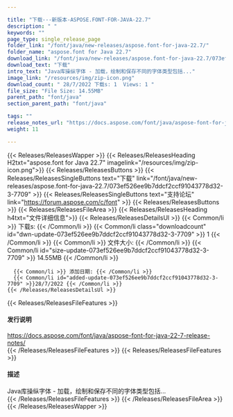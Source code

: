 ```yaml
---

title: "下载---新版本-ASPOSE.FONT-FOR-JAVA-22.7"
description: " "
keywords: ""
page_type: single_release_page
folder_link: "/font/java/new-releases/aspose.font-for-java-22.7/"
folder_name: "aspose.font for Java 22.7"
download_link: "/font/java/new-releases/aspose.font-for-java-22.7/073ef526ee9b7ddcf2ccf91043778d32-3-7709"
download_text: "下载"
intro_text: "Java库操纵字体 - 加载，绘制和保存不同的字体类型包括..."
image_link: "/resources/img/zip-icon.png"
download_count: " 28/7/2022 下载s: 1  Views: 1 "
file_size: "File Size: 14.55MB"
parent_path: "font/java"
section_parent_path: "font/java"

tags: ""
release_notes_url: "https://docs.aspose.com/font/java/aspose-font-for-java-22-7-release-notes/"
weight: 11

---
```


{{< Releases/ReleasesWapper >}}
  {{< Releases/ReleasesHeading H2txt="aspose.font for Java 22.7" imagelink="/resources/img/zip-icon.png">}}
  {{< Releases/ReleasesButtons >}}
    {{< Releases/ReleasesSingleButtons text="下载" link="/font/java/new-releases/aspose.font-for-java-22.7/073ef526ee9b7ddcf2ccf91043778d32-3-7709" >}}
    {{< Releases/ReleasesSingleButtons text="支持论坛" link="https://forum.aspose.com/c/font" >}}
  {{< Releases/ReleasesButtons >}}
  {{< Releases/ReleasesFileArea >}}
    {{< Releases/ReleasesHeading h4txt="文件详细信息">}}
    {{< Releases/ReleasesDetailsUl >}}
      {{< Common/li >}} 下载s: {{< /Common/li >}}
      {{< Common/li class="downloadcount" id="dwn-update-073ef526ee9b7ddcf2ccf91043778d32-3-7709" >}} 1 {{< /Common/li >}}
      {{< Common/li >}} 文件大小: {{< /Common/li >}}
      {{< Common/li id="size-update-073ef526ee9b7ddcf2ccf91043778d32-3-7709" >}} 14.55MB {{< /Common/li >}}

      {{< Common/li >}} 添加日期: {{< /Common/li >}}
      {{< Common/li id="added-update-073ef526ee9b7ddcf2ccf91043778d32-3-7709" >}}28/7/2022 {{< /Common/li >}}
    {{< /Releases/ReleasesDetailsUl >}}

  {{< Releases/ReleasesFileFeatures >}}
      <h4>发行说明</h4><div><a href='https://docs.aspose.com/font/java/aspose-font-for-java-22-7-release-notes/'>https://docs.aspose.com/font/java/aspose-font-for-java-22-7-release-notes/</a></div>
  {{< /Releases/ReleasesFileFeatures >}}
  {{< Releases/ReleasesFileFeatures >}}
      <h4>描述</h4><div class="HTMLDescription">Java库操纵字体 - 加载，绘制和保存不同的字体类型包括...</div>
  {{< /Releases/ReleasesFileFeatures >}}
 {{< /Releases/ReleasesFileArea >}}
{{< /Releases/ReleasesWapper >}}


